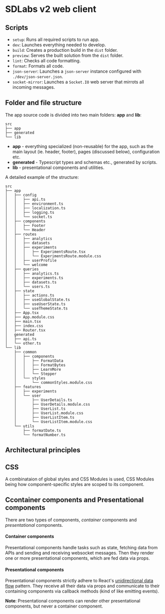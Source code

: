 # SDLabs v2 web client

## Scripts

- `setup`: Runs all required scripts to run app.
- `dev`: Launches everything needed to develop.
- `build`: Creates a production build in the `dist` folder.
- `preview`: Serves the built solution from the `dist` folder.
- `lint`: Checks all code formatting.
- `format`: Formats all code.
- `json-server`: Launches a `json-server` instance configured with `./dev/json-server.json`.
- `socket-mirror`: Launches a `Socket.IO` web server that mirrots all incoming messages.

###

## Folder and file structure

The app source code is divided into two main folders: **app** and **lib**:

```
src
├── app
├── generated
└── lib
```

- **app** - everything specialized (non-reusable) for the app, such as the main layout (ie. header, footer), pages (discussed below), configuration etc.
- **generated** - Typescript types and schemas etc., generated by scripts.
- **lib** - presentational components and utilities.

A detailed example of the structure:

```
src
├── app
│   ├── config
│   │   ├── api.ts
│   │   ├── environment.ts
│   │   ├── localization.ts
│   │   ├── logging.ts
│   │   └── socket.ts
│   ├── components
│   │   ├── Footer
│   │   └── Header
│   ├── routes
│   │   ├── analytics
│   │   ├── datasets
│   │   ├── experiments
│   │   │   ├── ExperimentsRoute.tsx
│   │   │   └── ExperimentsRoute.module.css
│   │   ├── userProfile
│   │   └── welcome
│   ├── queries
│   │   ├── analytics.ts
│   │   ├── experiments.ts
│   │   ├── datasets.ts
│   │   └── users.ts
│   ├── state
│   │   ├── actions.ts
│   │   ├── useGlobalState.ts
│   │   ├── useUserState.ts
│   │   └── useThemeState.ts
│   ├── App.tsx
│   ├── App.module.css
│   ├── main.tsx
│   ├── index.css
│   ├── Router.tsx
│   generated
│   ├── api.ts
│   └── other.ts
└── lib
    ├── common
    │   ├── components
    │   │   ├── FormatData
    │   │   ├── FormatBytes
    │   │   ├── LearnMore
    │   │   └── Stepper
    │   └── styles
    │       └── commonStyles.module.css
    ├── features
    │   ├── experiments
    │   └── user
    │       ├── UserDetails.ts
    │       ├── UserDetails.module.css
    │       ├── UserList.ts
    │       ├── UserList.module.css
    │       ├── UserListItem.ts
    │       └── UserListItem.module.css
    └── utils
        ├── formatDate.ts
        └── formatNumber.ts
```

## Architectural principles

## CSS

A combinataion of global styles and CSS Modules is used, CSS Modules being how component-specific styles are scoped to its component.

## Ccontainer components and Presentational components

There are two types of components, _container_ components and _presentational_ components.

#### Container components

Presentational components handle tasks such as state, fetching data from APIs and sending and receiving websocket messages. Then they render one or more presentational components, which are fed data via props.

#### Presentational components

Presentational components strictly adhere to React's [unidirectional data flow](https://how.dev/answers/what-is-unidirectional-data-flow-in-react) pattern. They receive all their data via props and communicate to their containing components via callback methods (kind of like emitting events).

**Note**: Presentational components can render other presentational components, but never a container component.
